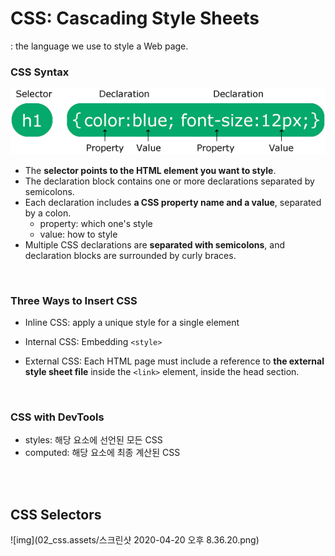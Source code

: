# CSS: Cascading Style Sheets

: the language we use to style a Web page.

### CSS Syntax

![CSS Syntax](02_css.assets/img_selector-16447543458792.gif)

* The **selector points to the HTML element you want to style**.
* The declaration block contains one or more declarations separated by semicolons.
* Each declaration includes **a CSS property name and a value**, separated by a colon.
  * property: which one's style
  * value: how to style
* Multiple CSS declarations are **separated with semicolons**, and declaration blocks are surrounded by curly braces.

<br/>

### Three Ways to Insert CSS

* Inline CSS: apply a unique style for a single element

* Internal CSS: Embedding `<style>`
* External CSS: Each HTML page must include a reference to **the external style sheet file** inside the `<link>` element, inside the head section.

<br/>

### CSS with DevTools

* styles: 해당 요소에 선언된 모든 CSS
* computed: 해당 요소에 최종 계산된 CSS

<br/>

<br/>

## CSS Selectors

![img](02_css.assets/스크린샷 2020-04-20 오후 8.36.20.png)